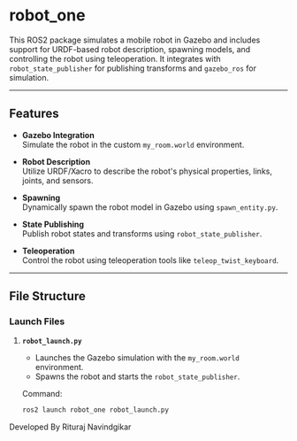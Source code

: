 # **robot_one**

This ROS2 package simulates a mobile robot in Gazebo and includes support for URDF-based robot description, spawning models, and controlling the robot using teleoperation. It integrates with `robot_state_publisher` for publishing transforms and `gazebo_ros` for simulation.

---

## **Features**
- **Gazebo Integration**  
  Simulate the robot in the custom `my_room.world` environment.
  
- **Robot Description**  
  Utilize URDF/Xacro to describe the robot's physical properties, links, joints, and sensors.

- **Spawning**  
  Dynamically spawn the robot model in Gazebo using `spawn_entity.py`.

- **State Publishing**  
  Publish robot states and transforms using `robot_state_publisher`.

- **Teleoperation**  
  Control the robot using teleoperation tools like `teleop_twist_keyboard`.

---

## **File Structure**
### **Launch Files**
1. **`robot_launch.py`**  
   - Launches the Gazebo simulation with the `my_room.world` environment.
   - Spawns the robot and starts the `robot_state_publisher`.

   Command:
   ```bash
   ros2 launch robot_one robot_launch.py


Developed By
Rituraj Navindgikar
